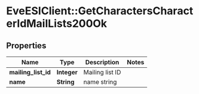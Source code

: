 # EveESIClient::GetCharactersCharacterIdMailLists200Ok

## Properties
Name | Type | Description | Notes
------------ | ------------- | ------------- | -------------
**mailing_list_id** | **Integer** | Mailing list ID | 
**name** | **String** | name string | 


